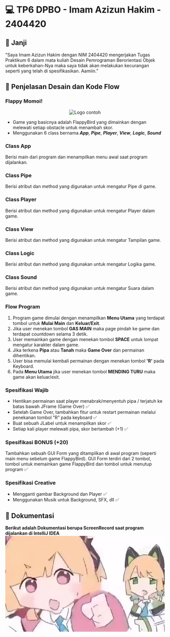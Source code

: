 # 💻 TP6 DPBO - Imam Azizun Hakim - 2404420


## 🤝 Janji
"Saya Imam Azizun Hakim dengan NIM 2404420 mengerjakan Tugas Praktikum 6 dalam mata kuliah Desain Pemrograman Berorientasi Objek untuk keberkahan-Nya maka saya tidak akan melakukan kecurangan seperti yang telah di spesifikasikan. Aamiin."


## 🔀 Penjelasan Desain dan Kode Flow

### Flappy Momoi! 
<p align="center">
  <img src="https://encrypted-tbn0.gstatic.com/images?q=tbn:ANd9GcTTE6eU2UV4hlxkX8bEftLQYwl0po5Phuw_XA&s" alt="Logo contoh" width="250" />
</p>

- Game yang basicnya adalah FlappyBird yang dimainkan dengan melewati setiap obstacle untuk menambah skor.
- Menggunakan 6 class bernama **_App_**, **_Pipe_**, **_Player_**, **_View_**, **_Logic_**, **_Sound_**

### Class App
Berisi main dari program dan menampilkan menu awal saat program dijalankan.

### Class Pipe
Berisi atribut dan method yang digunakan untuk mengatur Pipe di game.

### Class Player
Berisi atribut dan method yang digunakan untuk mengatur Player dalam game.

### Class View
Berisi atribut dan method yang digunakan untuk mengatur Tampilan game.

### Class Logic
Berisi atribut dan method yang digunakan untuk mengatur Logika game.

### Class Sound
Berisi atribut dan method yang digunakan untuk mengatur Suara dalam game.

### Flow Program
  1. Program game dimulai dengan menampilkan **Menu Utama** yang terdapat tombol untuk **Mulai Main** dan **Keluar/Exit**.
  2. Jika user menekan tombol **GAS MAIN** maka  page pindah ke game dan terdapat countdown selama 3 detik.
  3. User memainkan game dengan menekan tombol **SPACE** untuk lompat mengatur karakter dalam game.
  5. Jika terkena **Pipa** atau **Tanah** maka **Game Over** dan permainan dihentikan.
  6. User bisa memulai kembali permainan dengan menekan tombol **'R'** pada Keyboard.
  7. Pada **Menu Utama** jika user menekan tombol **MENDING TURU** maka game akan keluar/exit.
 
### Spesifikasi Wajib
- Hentikan permainan saat player menabrak/menyentuh pipa / terjatuh ke batas bawah JFrame (Game Over) ✅
- Setelah Game Over, tambahkan fitur untuk restart permainan melalui penekanan tombol “R” pada keyboard ✅
- Buat sebuah JLabel untuk menampilkan skor ✅
- Setiap kali player melewati pipa, skor bertambah (+1) ✅

### Spesifikasi BONUS (+20)
Tambahkan sebuah GUI Form yang ditampilkan di awal program (seperti main menu sebelum game FlappyBird). GUI Form terdiri dari 2 tombol, tombol untuk memainkan game FlappyBird dan tombol untuk menutup program ✅

### Spesifikasi Creative
- Mengganti gambar Background dan Player ✅
- Menggunakan Musik untuk Background, SFX, dll ✅
    
## 📝 Dokumentasi
**Berikut adalah Dokumentasi berupa ScreenRecord saat program dijalankan di IntelliJ IDEA**
[![Watch the video](Dokumentasi/thumbnail.png)](Dokumentasi/Dokumentasi.mp4)
